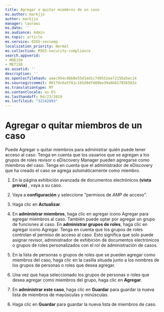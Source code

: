 ```yaml
---
title: Agregar o quitar miembros de un caso
ms.author: markjjo
author: markjjo
manager: laurawi
ms.date: ''
ms.audience: Admin
ms.topic: article
ms.service: O365-seccomp
localization_priority: Normal
ms.collection: M365-security-compliance
search.appverid:
- MOE150
- MET150
ms.assetid: ''
description: ''
ms.openlocfilehash: aaec95ec4bb8e55d1ed1c7d9552ee7215ba5ec14
ms.sourcegitcommit: 0017dc6a5f81c165d9dfd88be39a6bb17856582e
ms.translationtype: MT
ms.contentlocale: es-ES
ms.lasthandoff: 04/23/2019
ms.locfileid: "32242893"
---
```

# <a name="add-or-remove-members-from-a-case"></a>Agregar o quitar miembros de un caso

Puede Agregar o quitar miembros para administrar quién puede tener acceso al caso. Tenga en cuenta que los usuarios que se agregan a los grupos de roles revisor o eDiscovery Manager pueden agregarse como miembros del caso. Tenga en cuenta que el administrador de eDiscovery que ha creado el caso se agrega automáticamente como miembro.

1. En la página exhibición avanzada de documentos electrónicos **(vista previa)** , vaya a su caso.

2. Vaya a **configuración** y seleccione "permisos de _AMP_ de acceso".
 
3. Haga clic en **Actualizar**.
 
4. En **administrar miembros**, haga clic en agregar icono Agregar para agregar miembros al caso. También puede optar por agregar un grupo de funciones al caso. En **administrar grupos de roles**, haga clic en agregar icono Agregar. 
    Tenga en cuenta que los grupos de roles controlan el permiso de acceso al caso. Esto significa que solo puede asignar revisor, administrador de exhibición de documentos electrónicos o grupos de roles personalizados con el rol de administración de casos.
 
5. En la lista de personas o grupos de roles que se pueden agregar como miembros del caso, haga clic en la casilla situada junto a los nombres de los grupos de personas o roles que desea agregar.

6. Una vez que haya seleccionado los grupos de personas o roles que desea agregar como miembros del grupo, haga clic en **Agregar**.

7. En **administrar este caso**, haga clic en **Guardar** para guardar la nueva lista de miembros de mayúsculas y minúsculas.

8. Haga clic en **Guardar** para guardar la nueva lista de miembros de caso.
